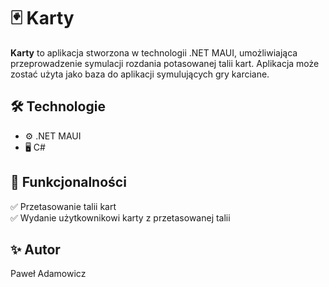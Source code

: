 # 🃏 Karty

**Karty** to aplikacja stworzona w technologii .NET MAUI, umożliwiająca przeprowadzenie symulacji rozdania potasowanej talii kart. Aplikacja może zostać użyta jako baza do aplikacji symulujących gry karciane.

## 🛠️ Technologie

- ⚙️ .NET MAUI
- 🖥️ C#

## 🚀 Funkcjonalności

✅ Przetasowanie talii kart<br>
✅ Wydanie użytkownikowi karty z przetasowanej talii<br>

## ✨ Autor

Paweł Adamowicz
